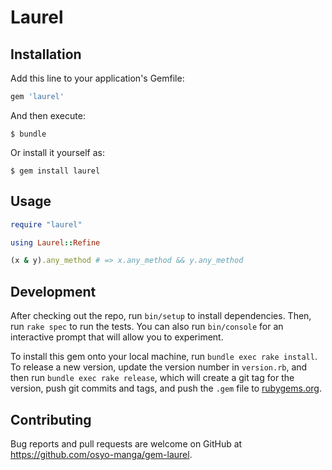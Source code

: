 # Laurel

## Installation

Add this line to your application's Gemfile:

```ruby
gem 'laurel'
```

And then execute:

    $ bundle

Or install it yourself as:

    $ gem install laurel

## Usage

```ruby
require "laurel"

using Laurel::Refine

(x & y).any_method # => x.any_method && y.any_method
```

## Development

After checking out the repo, run `bin/setup` to install dependencies. Then, run `rake spec` to run the tests. You can also run `bin/console` for an interactive prompt that will allow you to experiment.

To install this gem onto your local machine, run `bundle exec rake install`. To release a new version, update the version number in `version.rb`, and then run `bundle exec rake release`, which will create a git tag for the version, push git commits and tags, and push the `.gem` file to [rubygems.org](https://rubygems.org).

## Contributing

Bug reports and pull requests are welcome on GitHub at https://github.com/osyo-manga/gem-laurel.

